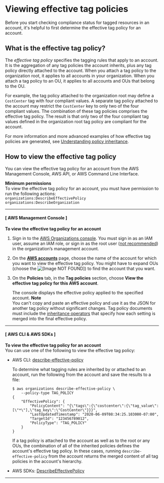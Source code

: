 # Viewing effective tag policies<a name="orgs_manage_policies_tag-policies-effective"></a>

Before you start checking compliance status for tagged resources in an account, it's helpful to first determine the effective tag policy for an account\.

## What is the effective tag policy?<a name="effective-tag-policy-defined"></a>

The *effective tag policy* specifies the tagging rules that apply to an account\. It is the aggregation of any tag policies the account inherits, plus any tag policy directly attached to the account\. When you attach a tag policy to the organization root, it applies to all accounts in your organization\. When you attach a tag policy to an OU, it applies to all accounts and OUs that belong to the OU\. 

For example, the tag policy attached to the organization root may define a `CostCenter` tag with four compliant values\. A separate tag policy attached to the account may restrict the `CostCenter` key to only two of the four compliant values\. The combination of these tag policies comprises the effective tag policy\. The result is that only two of the four compliant tag values defined in the organization root tag policy are compliant for the account\.

For more information and more advanced examples of how effective tag policies are generated, see [Understanding policy inheritance](orgs_manage_policies_inheritance.md)\.

## How to view the effective tag policy<a name="how-to-view-effective-tag-policy"></a>

You can view the effective tag policy for an account from the AWS Management Console, AWS API, or AWS Command Line Interface\.

**Minimum permissions**  
To view the effective tag policy for an account, you must have permission to run the following actions:  
`organizations:DescribeEffectivePolicy`
`organizations:DescribeOrganization`

------
#### [ AWS Management Console ]

**To view the effective tag policy for an account**

1. Sign in to the [AWS Organizations console](https://console.aws.amazon.com/organizations/v2)\. You must sign in as an IAM user, assume an IAM role, or sign in as the root user \([not recommended](https://docs.aws.amazon.com/IAM/latest/UserGuide/best-practices.html#lock-away-credentials)\) in the organization’s management account\.

1. On the **[AWS accounts](https://console.aws.amazon.com/organizations/v2/home/accounts)** page, choose the name of the account for which you want to view the effective tag policy\. You might have to expand OUs \(choose the ![\[Image NOT FOUND\]](http://docs.aws.amazon.com/organizations/latest/userguide/images/console-expand.png)\) to find the account that you want\.

1. On the **Policies** tab, in the **Tag policies** section, choose **View the effective tag policy for this AWS account**\.

   The console displays the effective policy applied to the specified account\.
**Note**  
You can't copy and paste an effective policy and use it as the JSON for another tag policy without significant changes\. Tag policy documents must include the [inheritance operators](orgs_manage_policies_inheritance_mgmt.md#policy-operators) that specify how each setting is merged into the final effective policy\. 

------
#### [ AWS CLI & AWS SDKs ]

**To view the effective tag policy for an account**  
You can use one of the following to view the effective tag policy:
+ AWS CLI: [describe\-effective\-policy](https://docs.aws.amazon.com/cli/latest/reference/organizations/describe-effective-policy.html)

  To determine what tagging rules are inherited by or attached to an account, run the following from the account and save the results to a file:

  ```
  $ aws organizations describe-effective-policy \
      --policy-type TAG_POLICY
  {
      "EffectivePolicy": {
          "PolicyContent": "{\"tags\":{\"costcenter\":{\"tag_value\":[\"*\"],\"tag_key\":\"CostCenter\"}}}",
          "LastUpdatedTimestamp": "2020-06-09T08:34:25.103000-07:00",
          "TargetId": "123456789012",
          "PolicyType": "TAG_POLICY"
      }
  }
  ```

  If a tag policy is attached to the account as well as to the root or any OUs, the combination of all of the inherited policies defines the account's effective tag policy\. In these cases, running `describe-effective-policy` from the account returns the merged content of all tag policies in the account's hierarchy\. 
+ AWS SDKs: [DescribeEffectivePolicy](https://docs.aws.amazon.com/organizations/latest/APIReference/API_DescribeEffectivePolicy.html)

------